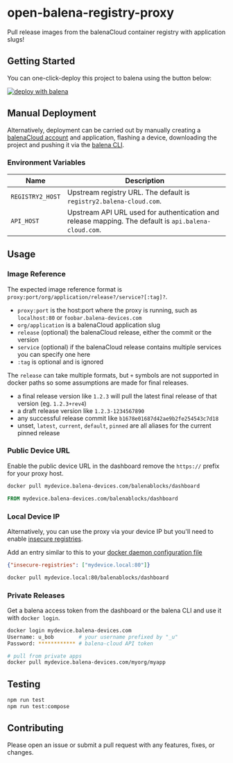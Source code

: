 # open-balena-registry-proxy

Pull release images from the balenaCloud container registry with application slugs!

## Getting Started

You can one-click-deploy this project to balena using the button below:

[![deploy with balena](https://balena.io/deploy.svg)](https://dashboard.balena-cloud.com/deploy?repoUrl=https://github.com/balena-io-playground/balena-registry-proxy)

## Manual Deployment

Alternatively, deployment can be carried out by manually creating a [balenaCloud account](https://dashboard.balena-cloud.com) and application,
flashing a device, downloading the project and pushing it via the [balena CLI](https://github.com/balena-io/balena-cli).

### Environment Variables

| Name             | Description                                                                                                                                      |
| ---------------- | ------------------------------------------------------------------------------------------------------------------------------------------------ |
| `REGISTRY2_HOST` | Upstream registry URL. The default is `registry2.balena-cloud.com`.                                                                              |
| `API_HOST`       | Upstream API URL used for authentication and release mapping. The default is `api.balena-cloud.com`.                                             |

## Usage

### Image Reference

The expected image reference format is `proxy:port/org/application/release?/service?[:tag]?`.

- `proxy:port` is the host:port where the proxy is running, such as `localhost:80` or `foobar.balena-devices.com`
- `org/application` is a balenaCloud application slug
- `release` (optional) the balenaCloud release, either the commit or the version
- `service` (optional) if the balenaCloud release contains multiple services you can specify one here
- `:tag` is optional and is ignored

The `release` can take multiple formats, but `+` symbols are not supported in docker paths so some assumptions are made for final releases.

- a final release version like `1.2.3` will pull the latest final release of that version (eg. `1.2.3+rev4`)
- a draft release version like `1.2.3-1234567890`
- any successful release commit like `b1678e01687d42ae9b2fe254543c7d18`
- unset, `latest`, `current`, `default`, `pinned` are all aliases for the current pinned release

### Public Device URL

Enable the public device URL in the dashboard remove the `https://` prefix for your proxy host.

```bash
docker pull mydevice.balena-devices.com/balenablocks/dashboard
```

```dockerfile
FROM mydevice.balena-devices.com/balenablocks/dashboard
```

### Local Device IP

Alternatively, you can use the proxy via your device IP but you'll need to enable [insecure registries](https://docs.docker.com/engine/reference/commandline/dockerd/#insecure-registries).

Add an entry similar to this to your [docker daemon configuration file](https://docs.docker.com/engine/reference/commandline/dockerd/#daemon-configuration-file)

```json
{"insecure-registries": ["mydevice.local:80"]}
```

```bash
docker pull mydevice.local:80/balenablocks/dashboard
```

### Private Releases

Get a balena access token from the dashboard or the balena CLI and use it with `docker login`.

```bash
docker login mydevice.balena-devices.com                               
Username: u_bob        # your username prefixed by "_u"
Password: ************ # balena-cloud API token

# pull from private apps
docker pull mydevice.balena-devices.com/myorg/myapp
```

## Testing

```bash
npm run test
npm run test:compose
```

## Contributing

Please open an issue or submit a pull request with any features, fixes, or changes.

